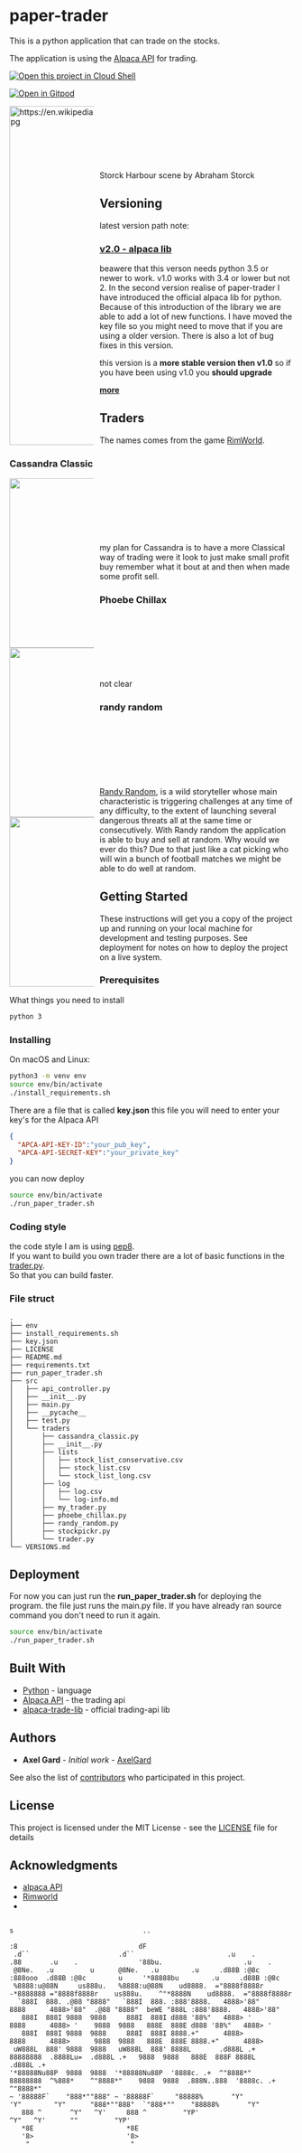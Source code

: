 # paper-trader

This is a python application that can trade on the stocks.

The application is using the [Alpaca API](https://alpaca.markets/) for trading.

[![Open this project in Cloud
Shell](http://gstatic.com/cloudssh/images/open-btn.png)](https://console.cloud.google.com/cloudshell/open?git_repo=https://github.com/AxelGard/paper-trader)

[![Open in Gitpod](https://gitpod.io/button/open-in-gitpod.svg)](https://gitpod.io/#https://github.com/AxelGard/paper-trader)

<div style="width:150px; height:100px">
<img src="https://upload.wikimedia.org/wikipedia/commons/c/cf/Storck_Harbour_scene.jpg"
     width="500" height="600" alt="https://en.wikipedia.org/wiki/Trade#/media/File:Storck_Harbour_scene.jpg"
     style="float: left; margin-right: 10px;" />
</div>

Storck Harbour scene by Abraham Storck

## Versioning

latest version path note: 
### [v2.0 - alpaca lib](https://github.com/AxelGard/paper-trader/releases/tag/v2.0)
beawere that this verson needs python 3.5 or newer to work. v1.0 works with 3.4 or lower but not 2. 
In the second version realise of paper-trader I have introduced the official alpaca lib for python.
Because of this introduction of the library we are able to add a lot of new functions. 
I have moved the key file so you might need to move that if you are using a older version. 
There is also a lot of bug fixes in this version. 

this version is a **more stable version then v1.0** so if you have been using v1.0 you **should upgrade**

**[more](VERSIONS.md)**

## Traders

The names comes from the game [RimWorld](https://store.steampowered.com/app/294100/RimWorld/).

### Cassandra Classic

<div style="width:150px; height:100px">
<img src="https://rimworldwiki.com/images/thumb/9/9d/Cassandra.png/250px-Cassandra.png"
     width="250" height="300" style="float: left; margin-right: 10px;" />
</div>

my plan for Cassandra is to have a more Classical way of trading were it look to just make small profit buy remember what it bout at and then when made some profit sell.


### Phoebe Chillax

<div style="width:150px; height:100px">
<img src="https://rimworldwiki.com/images/thumb/3/35/Phoebe.png/250px-Phoebe.png"
     width="250" height="300" style="float: left; margin-right: 10px;" />
</div>

not clear

### randy random

<div style="width:150px; height:100px">
<img src="https://rimworldwiki.com/images/thumb/3/33/Randy.png/250px-Randy.png"
     width="250" height="300" style="float: left; margin-right: 10px;" />
</div>

[Randy Random](https://rimworldwiki.com/wiki/Randy_Random), is a wild storyteller whose main characteristic is triggering challenges at any time of any difficulty, to the extent of launching several dangerous threats all at the same time or consecutively.
With Randy random the application is able to buy and sell at random.
Why would we ever do this?
Due to that just like a cat picking who will win a bunch of football matches we might be able to do well at random.


## Getting Started

These instructions will get you a copy of the project up and running on your local machine for development and testing purposes. See deployment for notes on how to deploy the project on a live system.

### Prerequisites

What things you need to install

```bash
python 3
```

### Installing

On macOS and Linux:

```bash
python3 -m venv env
source env/bin/activate
./install_requirements.sh
```

There are a file that is called **key.json**
this file you will need to enter your key's for the Alpaca API

```json
{
  "APCA-API-KEY-ID":"your_pub_key",
  "APCA-API-SECRET-KEY":"your_private_key"
}
```

you can now deploy

```bash
source env/bin/activate
./run_paper_trader.sh
```

### Coding style

the code style I am is using [pep8](https://pep8.org/).<br>
If you want to build you own trader there are a lot of basic functions in the [trader.py](src/traders/trader.py).<br>
So that you can build faster.

### File struct 
```
.
├── env
├── install_requirements.sh
├── key.json
├── LICENSE
├── README.md
├── requirements.txt
├── run_paper_trader.sh
├── src
│   ├── api_controller.py
│   ├── __init__.py
│   ├── main.py
│   ├── __pycache__
│   ├── test.py
│   └── traders
│       ├── cassandra_classic.py
│       ├── __init__.py
│       ├── lists
│       │   ├── stock_list_conservative.csv
│       │   ├── stock_list.csv
│       │   └── stock_list_long.csv
│       ├── log
│       │   ├── log.csv
│       │   └── log-info.md
│       ├── my_trader.py
│       ├── phoebe_chillax.py
│       ├── randy_random.py
│       ├── stockpickr.py
│       └── trader.py
└── VERSIONS.md

```


## Deployment

For now you can just run the **run_paper_trader.sh** for deploying the program.
the file just runs the main.py file.
If you have already ran source command you don't need to run it again.

```bash
source env/bin/activate
./run_paper_trader.sh
```

## Built With

* [Python](https://www.python.org/) - language
* [Alpaca API](https://alpaca.markets/) - the trading api
* [alpaca-trade-lib](https://github.com/alpacahq/alpaca-trade-api-python) - official trading-api lib

## Authors

* **Axel Gard** - *Initial work* - [AxelGard](https://github.com/AxelGard)

See also the list of [contributors](https://github.com/AxelGard/paper-trader/graphs/contributors) who participated in this project.

## License

This project is licensed under the MIT License - see the [LICENSE](LICENSE) file for details

<!-- https://cdn.dribbble.com/users/1186632/screenshots/4153391/camel.jpg -->

## Acknowledgments

* [alpaca API](https://alpaca.markets/)
* [Rimworld](https://store.steampowered.com/app/294100/RimWorld/)
*



                                                                                  s                                ..
                                                                                 :8                              dF
     .d``                      .d``                       .u    .               .88       .u    .               '88bu.                    .u    .
     @8Ne.   .u         u      @8Ne.   .u        .u     .d88B :@8c             :888ooo  .d88B :@8c        u     '*88888bu        .u     .d88B :@8c
     %8888:u@88N     us888u.   %8888:u@88N    ud8888.  ="8888f8888r          -*8888888 ="8888f8888r    us888u.    ^"*8888N    ud8888.  ="8888f8888r
      `888I  888. .@88 "8888"   `888I  888. :888'8888.   4888>'88"             8888      4888>'88"  .@88 "8888"  beWE "888L :888'8888.   4888>'88"
       888I  888I 9888  9888     888I  888I d888 '88%"   4888> '               8888      4888> '    9888  9888   888E  888E d888 '88%"   4888> '
       888I  888I 9888  9888     888I  888I 8888.+"      4888>                 8888      4888>      9888  9888   888E  888E 8888.+"      4888>
     uW888L  888' 9888  9888   uW888L  888' 8888L       .d888L .+   88888888  .8888Lu=  .d888L .+   9888  9888   888E  888F 8888L       .d888L .+
    '*88888Nu88P  9888  9888  '*88888Nu88P  '8888c. .+  ^"8888*"    88888888  ^%888*    ^"8888*"    9888  9888  .888N..888  '8888c. .+  ^"8888*"
    ~ '88888F`    "888*""888" ~ '88888F`     "88888%       "Y"                  'Y"        "Y"      "888*""888"  `"888*""    "88888%       "Y"
       888 ^       ^Y"   ^Y'     888 ^         "YP'                                                  ^Y"   ^Y'      ""         "YP'
       *8E                       *8E
       '8>                       '8>
        "                         "
